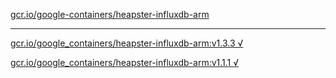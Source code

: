 [gcr.io/google-containers/heapster-influxdb-arm](https://hub.docker.com/r/abcz/heapster-influxdb-arm/tags/) 

----
[gcr.io/google_containers/heapster-influxdb-arm:v1.3.3 √](https://hub.docker.com/r/abcz/heapster-influxdb-arm/tags/)

[gcr.io/google_containers/heapster-influxdb-arm:v1.1.1 √](https://hub.docker.com/r/abcz/heapster-influxdb-arm/tags/)

